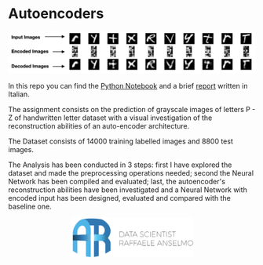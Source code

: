 # Autoencoders 

<p align = "center">
  <img src="https://github.com/RaffaeleAns/AML-Assignments/blob/master/images/Autoencoders_vi.png" width = "700">
</p> 


In this repo you can find the [Python Notebook](https://github.com/RaffaeleAns/AML-Assignments/blob/master/AutoEncoders/AutoEncoders_Script.ipynb) and a brief [report](https://github.com/RaffaeleAns/AML-Assignments/blob/master/AutoEncoders/AutoEncoders_Report.pdf) written in Italian.

The assignment consists on the prediction of grayscale images of letters P - Z of handwritten letter dataset with a visual investigation of the reconstruction abilities of an auto-encoder architecture.

The Dataset consists of 14000 training labelled images and 8800 test images.

The Analysis has been conducted in 3 steps: first I have explored the dataset and made the preprocessing operations needed; second the Neural Network has been compiled and evaluated; last, the autoencoder's reconstruction abilities have been investigated and a Neural Network with encoded input has been designed, evaluated and compared with the baseline one. 


<p align = "center">
  <img src="https://github.com/RaffaeleAns/AML-Assignments/blob/master/images/AR%20Logo.png" width = "250">
</p>    
